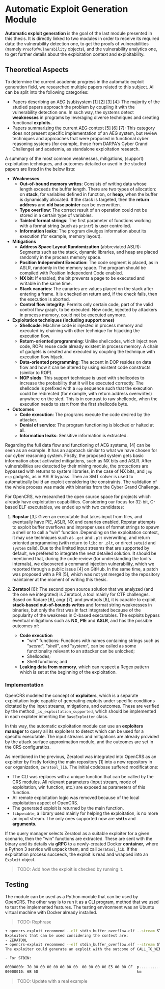 # Automatic Exploit Generation Module

**Automatic exploit generation** is the goal of the last module presented in this thesis. It is directly linked to two modules in order to receive its required data: the vulnerability detection one, to get the proofs of vulnerabilities (namely `ProofOfVulnerability` objects), and the vulnerability analytics one, to get further details about the exploitation context and exploitability.

## Theoretical Aspects

To determine the current academic progress in the automatic exploit generation field, we researched multiple papers related to this subject. All can be split into the following categories:

- Papers describing an AEG (sub)system [1] [2] [3] [4]: The majority of the studied papers approach the problem by coupling it with the vulnerability detection one. In such way, the systems detect **weaknesses** in programs by leveraging diverse techniques and creating functional **exploits**.
- Papers summarizing the current AEG context [5] [6] [7]: This category does not present specific implementation of an AEG system, but review techniques and approaches that were proposed in functional cyber reasoning systems (for example, those from DARPA's Cyber Grand Challenge) and academia, as standalone exploitation research.

A summary of the most common weaknesses, mitigations, (support) exploitation techniques, and outcomes detailed or used in the studied papers are listed in the below lists:

- **Weaknesses**
  - **Out-of-bound memory writes**: Consists of writing data whose length exceeds the buffer length. There are two types of allocation: on **stack**, for variables defined in function, or **heap**, when the buffer is dynamically allocated. If the stack is targeted, then the **return address** and **old base pointer** can be overwritten.
  - **Type overflow**: The correct result of an operation could not be stored in a certain type of variables.
  - **Tainted format strings**: The first parameter of functions working with a format string (such as `printf`) is user controlled.
  - **Information leaks**: The program divulges information about its execution (for example, memory layout).
- **Mitigations**
  - **Address Space Layout Randomization** (abbreviated ASLR): Segments such as the stack, dynamic libraries, and heap are placed randomly in the process memory space.
  - **Position Independent Execution**: The code segment is placed, as in ASLR, randomly in the memory space. The program should be compiled with Position Independent Code enabled.
  - **NX bit**: If enabled, the bit prevents a page to be executed and writable in the same time.
  - **Stack canaries**: The canaries are values placed on the stack after entering a frame. It is checked on return and, if the check fails, then the execution is aborted.
  - **Control flow integrity**: Permits only certain code, part of the valid control flow graph, to be executed. New code, injected by attackers in process memory, could not be executed anymore.
- **Exploitation techniques (including support ones)**
  - **Shellcode**: Machine code is injected in process memory and executed by chaining with other technique for hijacking the execution flow.
  - **Return-oriented programming**: Unlike shellcodes, which inject new code, ROPs reuse code already existent in process memory. A chain of gadgets is created and executed by coupling the technique with execution flow hijack.
  - **Data-oriented programming**: The accent in DOP resides on data flow and how it can be altered by using existent code constructs (similar to ROP).
  - **NOP sleds**: This support technique is used with shellcodes to increase the probability that it will be executed correctly. The shellcode is prefixed with a `nop` sequence such that the execution could be redirected (for example, with return address overwrites) anywhere on the sled. This is in contrast to raw shellcode, when the execution needs to start from the first shellcode byte.
- **Outcomes**
  - **Code execution**: The programs execute the code desired by the attacker.
  - **Denial of service**: The program functioning is blocked or halted at all.
  - **Information leaks**: Sensitive information is extracted.

Regarding the full data flow and functioning of AEG systems, [4] can be seen as an example. It has an approach similar to what we have chosen for our cyber reasoning system. Firstly, the proposed system gets basic information about activated mitigations, such as NX bits and ASLR. After vulnerabilities are detected by their mining module, the protections are bypassed with returns to system libraries, in the case of NX bits, and `jmp esp` gadgets, as in ASLR bypass. Then an SMT solver is used to automatically build an exploit considering the constraints. The validation of the whole process was made with binaries from the Cyber Grand Challenge.

For OpenCRS, we researched the open source space for projects which already have exploitation capabilities. Considering our focus for 32-bit, C-based ELF executables, we ended up with two candidates:

1. **Ropstar** [3]: Given an executable that takes input from files, and eventually have PIE, ASLR, NX and canaries enabled, Ropstar attempts to exploit buffer overflows and improper uses of format strings to spawn a shell or to call a "win" function .Depending on the exploitation context, it may use techniques such as `.got` and `.plt` overwriting, and return oriented programming (with return to `libc` or `.plt`, or direct `setuid` and `system` calls). Due to the limited input streams that are supported by default, we prefered to integrate the next detailed solution. It should be mentioned that, during the code review (for understanding the tool's internals), we discovered a command injection vulnerability, which we reported through a public issue [4] on GitHub. In the same time, a patch was proposed with a PR [5], which was not yet merged by the repository maintainer at the moment of writing this thesis.
2. **Zeratool** [6]: The second open source solution that we analyzed (and the one we integrated) is Zeratool, a tool mainly for CTF challenges. Based on Radare [6], angr [7], and pwntools [8], it is capable to exploit **stack-based out-of-bounds writes** and format string weaknesses in binaries, but only the first was in fact integrated because of the popularity of the weakness in C-based executables. The exploits bypass eventual mitigations such as **NX**, **PIE** and **ASLR**, and has the possible outcomes of:

   - **Code execution**
     - "win" functions: Functions with names containing strings such as "*secret*", "*shell*", and "*system*", can be called as some functionality relevant to an attacker can be unlocked;
     - Shellcodes;
     - Shell functions; and
   - **Leaking data from memory**, which can respect a Regex pattern which is set at the beginning of the exploitation.

### Implementation

OpenCRS modeled the concept of **exploiters**, which is a separate exploitation logic capable of generating exploits under specific conditions dictated by the input streams, mitigations, and outcomes. These are verified by the method `_is_exploitation_supported`, which should be implemented in each exploter inheriting the `BaseExploiter` class.

In this way, the automatic exploitation module can use an **exploiters manager** to query all its exploiters to detect which can be used for a specific executable. The input streams and mitigations are already provided by the attack surface approximation module, and the outcomes are set in the CRS configuratios.

As mentioned in the previous, Zeratool was integrated into OpenCRS as an exploiter by firstly forking the main repository [1] into a new repository in our organization, `zeratool_lib`. The initial codebase suffered modifications:

- The CLI was replaces with a unique function that can be called by the CRS modules. All relevant parameters (input stream, mode of exploitation, win function, etc.) are exposed as parameters of this function.
- All remote exploitation logic was removed because of the local exploitation aspect of OpenCRS.
- The generated exploit is returned by the main function.
- `libpwnable`, a library used mainly for helping the exploitation, is no more an input stream. The only ones supported now are **`stdin`** and **arguments**.

If the query manager selects Zeratool as a suitable exploiter for a given scenario, then the "win" functions are extracted. These are sent with the binary and its details via **gRPC** to a newly-created Docker **container**, where a Python 3 service will unpack them, and call `zeratool_lib`. If the exploitation process succeeds, the exploit is read and wrapped into an `Exploit` object.

> TODO: Add how the exploit is checked by running it.

## Testing

The module can be used as a Python module that can be used by OpenCRS. The other way is to run it as a CLI program, method that we used to test the implemented features. The testing environment was an Ubuntu virtual machine with Docker already installed.

> TODO: Rephrase

```bash
➜ opencrs-exploit recommend --elf stdin_buffer_overflow.elf --stream STDIN --weakness STACK_OUT_OF_BOUND_WRITE
Exploiters that can be used considering the context are:
- ZERATOOL
➜ opencrs-exploit recommend --elf stdin_buffer_overflow.elf --stream STDIN --weakness STACK_OUT_OF_BOUND_WRITE --exploiter ZERATOOL
The exploiter could generate an exploit with the outcome of CALL_TO_WIN_FUNCTION and the following payloads:

- For STDIN:

00000000: 70 00 00 00 00 00 00 00  00 00 00 00 E5 00 00 CF  p...............
00000010: 6B 6D                                             km
```

> TODO: Update with a real example
